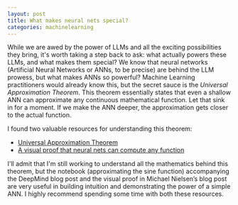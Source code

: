 ```yaml
---
layout: post
title: What makes neural nets special?
categories: machinelearning
---
```


While we are awed by the power of LLMs and all the exciting possibilities they bring, it's worth taking a step back to ask: what actually powers these LLMs, and what makes them special? We know that neural networks (Artificial Neural Networks or ANNs, to be precise) are behind the LLM prowess, but what makes ANNs so powerful? Machine Learning practitioners would already know this, but the secret sauce is the _Universal Approximation Theorem_.
This theorem essentially states that even a shallow ANN can approximate any continuous mathematical function. Let that sink in for a moment. If we make the ANN deeper, the approximation gets closer to the actual function. 

I found two valuable resources for understanding this theorem:

* [Universal Approximation Theorem](https://www.deep-mind.org/2023/03/26/the-universal-approximation-theorem/#Universal_Approximation_Theorem)
* [A visual proof that neural nets can compute any function](http://neuralnetworksanddeeplearning.com/chap4.html)

I'll admit that I'm still working to understand all the mathematics behind this theorem, but the notebook (approximating the sine function) accompanying the DeepMind blog post and the visual proof in Michael Nielsen’s blog post are very useful in building intuition and demonstrating the power of a simple ANN. I highly recommend spending some time with both these resources.
